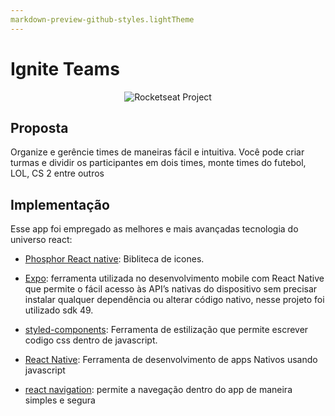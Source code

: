 ```yaml
---
markdown-preview-github-styles.lightTheme
---
```


# Ignite Teams

<p align="center">
  <img src="https://i.imgur.com/stUkd7m.png" alt="Rocketseat Project" />
</p>

## Proposta

Organize e gerêncie times de maneiras fácil e intuitiva. Você pode criar turmas
e dividir os participantes em dois times, monte times do futebol, LOL, CS 2 entre outros

## Implementação

Esse app foi empregado as melhores e mais avançadas tecnologia do universo react:

- [Phosphor React native](https://github.com/duongdev/phosphor-react-native): Bibliteca de icones.

- [Expo](https://docs.expo.dev/): ferramenta utilizada no desenvolvimento mobile com React Native que permite o fácil acesso às API’s nativas do dispositivo sem precisar instalar qualquer dependência ou alterar código nativo, nesse projeto foi utilizado sdk 49.

- [styled-components](https://styled-components.com/): Ferramenta de estilização que permite
  escrever codigo css dentro de javascript.

- [React Native](https://reactnative.dev/): Ferramenta de desenvolvimento de apps Nativos usando javascript

- [react navigation](https://reactnavigation.org/): permite a navegação dentro do app de maneira simples
  e segura
